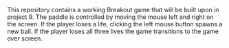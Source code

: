 This repository contains a working Breakout game that will be built upon in project 9. The paddle is controlled by moving the mouse left and right on the screen. 
If the player loses a life, clicking the left mouse button spawns a new ball. If the player loses all three lives the game transitions to the game over screen.
